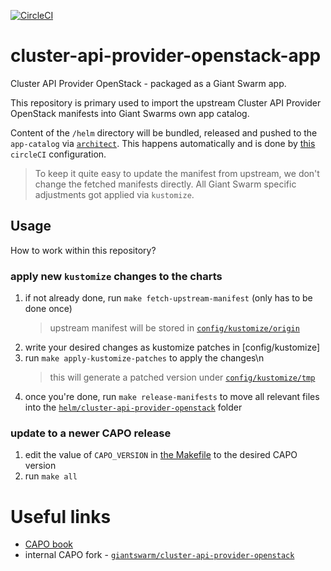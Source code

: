 [![CircleCI](https://circleci.com/gh/giantswarm/cluster-api-provider-openstack-app.svg?style=shield)](https://circleci.com/gh/giantswarm/cluster-api-provider-openstack-app)

# cluster-api-provider-openstack-app

Cluster API Provider OpenStack - packaged as a Giant Swarm app.

This repository is primary used to import the upstream Cluster API Provider OpenStack manifests into Giant Swarms own app catalog.

Content of the `/helm` directory will be bundled, released and pushed to the `app-catalog` via [`architect`](https://github.com/giantswarm/architect). This happens automatically and is done by [this](.circleci/config.yml) `circleCI` configuration.

> To keep it quite easy to update the manifest from upstream, we don't change the fetched manifests directly. All Giant Swarm specific adjustments got applied via `kustomize`.

## Usage

How to work within this repository?

### apply new `kustomize` changes to the charts

1. if not already done, run `make fetch-upstream-manifest` (only has to be done once)
   > upstream manifest will be stored in [`config/kustomize/origin`](config/kustomize/origin)
1. write your desired changes as kustomize patches in [config/kustomize]
1. run `make apply-kustomize-patches` to apply the changes\n
   > this will generate a patched version under [`config/kustomize/tmp`](config/kustomize/tmp)
1. once you're done, run `make release-manifests` to move all relevant files into the [`helm/cluster-api-provider-openstack`](helm/cluster-api-provider-openstack) folder

### update to a newer CAPO release

1. edit the value of `CAPO_VERSION` in [the Makefile](Makefile.custom.mk) to the desired CAPO version
1. run `make all`

# Useful links

* [CAPO book](https://cluster-api-openstack.sigs.k8s.io/)
* internal CAPO fork - [`giantswarm/cluster-api-provider-openstack`](https://github.com/giantswarm/cluster-api-provider-openstack)
